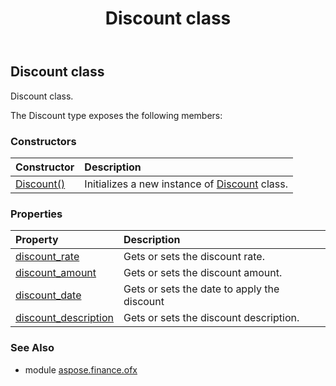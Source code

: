 ﻿---
title: Discount class
second_title: Aspose.Finance for Python via .NET API References
description: 
type: docs
weight: 350
url: /python-net/aspose.finance.ofx/discount/
is_root: false
---

## Discount class

Discount class.



The Discount type exposes the following members:

### Constructors
| Constructor | Description |
| :- | :- |
| [Discount()](/finance/python-net/aspose.finance.ofx/discount/__init__/#) | Initializes a new instance of [Discount](/finance/python-net/aspose.finance.ofx/discount) class. |


### Properties
| Property | Description |
| :- | :- |
| [discount_rate](/finance/python-net/aspose.finance.ofx/discount/discount_rate) | Gets or sets the discount rate. |
| [discount_amount](/finance/python-net/aspose.finance.ofx/discount/discount_amount) | Gets or sets the discount amount. |
| [discount_date](/finance/python-net/aspose.finance.ofx/discount/discount_date) | Gets or sets the date to apply the discount |
| [discount_description](/finance/python-net/aspose.finance.ofx/discount/discount_description) | Gets or sets the discount description. |


### See Also

* module [aspose.finance.ofx](../)
